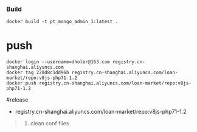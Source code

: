 
### Build
    
    docker build -t pt_mongo_admin_1:latest .
    
# push

    docker login --username=dholer@163.com registry.cn-shanghai.aliyuncs.com
    docker tag 220d8c1dd96b registry.cn-shanghai.aliyuncs.com/loan-market/repo:v8js-php71-1.2
    docker push registry.cn-shanghai.aliyuncs.com/loan-market/repo:v8js-php71-1.2

   
#release

* registry.cn-shanghai.aliyuncs.com/loan-market/repo:v8js-php71-1.2

> 1. clean conf files

